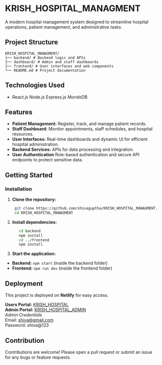 # KRISH_HOSPITAL_MANAGMENT

A modern hospital management system designed to streamline hospital operations, patient management, and administrative tasks.

## Project Structure

    KRISH_HOSPITAL_MANAGMENT/
    ├── backend/ # Backend logic and APIs
    ├── dashboard/ # Admin and staff dashboards
    ├── frontend/ # User interfaces and web components
    └── README.md # Project documentation


## Technologies Used

- React.js Node.js Express.js MondoDB 

## Features

- **Patient Management:** Register, track, and manage patient records.
- **Staff Dashboard:** Monitor appointments, staff schedules, and hospital resources.
- **User Interfaces:** Real-time dashboards and dynamic UI for efficient hospital administration.
- **Backend Services:** APIs for data processing and integration.
- **User Authentication** Role-based authentication and secure API endpoints to protect sensitive data.

## Getting Started

### Installation

1. **Clone the repository:**
   ```sh
    git clone https://github.com/shivaguptha/KRISH_HOSPITAL_MANAGMENT.git
    cd KRISH_HOSPITAL_MANAGMENT

2. **Install dependencies:**
   ```sh
      cd backend
      npm install
      cd ../frontend
      npm install


3. **Start the application:**
- **Backend:** `npm start` (inside the backend folder)
- **Frontend:** `npm run dev` (inside the frontend folder)

## Deployment

This project is deployed on **Netlify** for easy access.

**Users Portal:** [KRISH_HOSPITAL](https://krishhospital.netlify.app/)  
**Admin Portal:** [KRISH_HOSPITAL_ADMIN](https://krish-hospital-admin.netlify.app/)  
*Admin Credentials*  
Email: shiva@gmail.com  
Password: shiva@123

## Contribution

Contributions are welcome! Please open a pull request or submit an issue for any bugs or feature requests.

